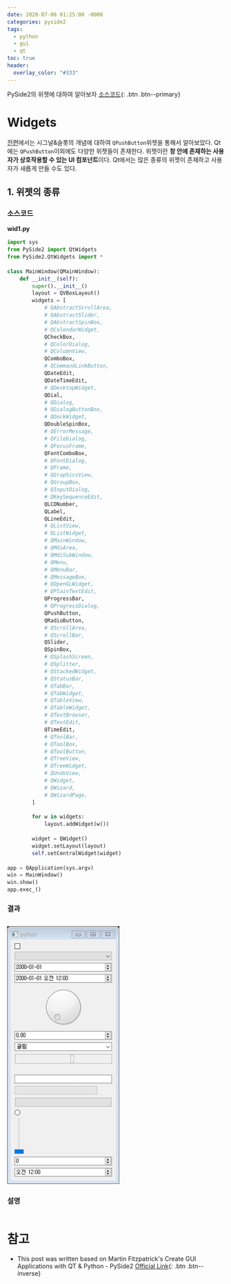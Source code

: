 ```yaml
---
date: 2020-07-08 01:25:00 -0000
categories: pyside2
tags:
  - python
  - gui
  - qt
toc: true
header:
  overlay_color: "#333"
---
```

PySide2의 위젯에 대하여 알아보자
[소스코드](https://github.com/jeakwon/pyside2/tree/master/3_widgets){: .btn .btn--primary}

# Widgets
[전편](https://jeakwon.github.io/pyside2/pyside2-signal-and-slot/)에서는 시그널&슬롯의 개념에 대하여 
`QPushButton`위젯을 통해서 알아보았다. Qt에는 `QPushButton`이외에도 다양한 위젯들이 존재한다. 위젯이란
**창 안에 존재하는 사용자가 상호작용할 수 있는 UI 컴포넌트**이다. Qt에서는 많은 종류의 위젯이 존재하고
사용자가 새롭게 만들 수도 있다.

## 1. 위젯의 종류
### 소스코드
**wid1.py**
```python
import sys
from PySide2 import QtWidgets
from PySide2.QtWidgets import *

class MainWindow(QMainWindow):
    def __init__(self):
        super().__init__()
        layout = QVBoxLayout()
        widgets = [
            # QAbstractScrollArea,
            # QAbstractSlider,
            # QAbstractSpinBox,
            # QCalendarWidget,
            QCheckBox,
            # QColorDialog,
            # QColumnView,
            QComboBox,
            # QCommandLinkButton,
            QDateEdit,
            QDateTimeEdit,
            # QDesktopWidget,
            QDial,
            # QDialog,
            # QDialogButtonBox,
            # QDockWidget,
            QDoubleSpinBox,
            # QErrorMessage,
            # QFileDialog,
            # QFocusFrame,
            QFontComboBox,
            # QFontDialog,
            # QFrame,
            # QGraphicsView,
            # QGroupBox,
            # QInputDialog,
            # QKeySequenceEdit,
            QLCDNumber,
            QLabel,
            QLineEdit,
            # QListView,
            # QListWidget,
            # QMainWindow,
            # QMdiArea,
            # QMdiSubWindow,
            # QMenu,
            # QMenuBar,
            # QMessageBox,
            # QOpenGLWidget,
            # QPlainTextEdit,
            QProgressBar,
            # QProgressDialog,
            QPushButton,
            QRadioButton,
            # QScrollArea,
            # QScrollBar,
            QSlider,
            QSpinBox,
            # QSplashScreen,
            # QSplitter,
            # QStackedWidget,
            # QStatusBar,
            # QTabBar,
            # QTabWidget,
            # QTableView,
            # QTableWidget,
            # QTextBrowser,
            # QTextEdit,
            QTimeEdit,
            # QToolBar,
            # QToolBox,
            # QToolButton,
            # QTreeView,
            # QTreeWidget,
            # QUndoView,
            # QWidget,
            # QWizard,
            # QWizardPage,
        ]

        for w in widgets:
            layout.addWidget(w())
        
        widget = QWidget()
        widget.setLayout(layout)
        self.setCentralWidget(widget)

app = QApplication(sys.argv)
win = MainWindow()
win.show()
app.exec_()
```

### 결과
```
```
![](https://github.com/jeakwon/pyside2/raw/master/03_widgets/wid1.png)
### 설명
```python
```

# 참고
* This post was written based on Martin Fitzpatrick's Create GUI Applications with QT & Python - PySide2 [Official Link](www.learnpyqt.com){: .btn .btn--inverse}
